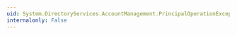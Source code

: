 ```yaml
---
uid: System.DirectoryServices.AccountManagement.PrincipalOperationException
internalonly: False
---
```

